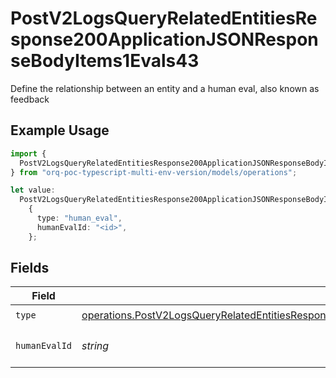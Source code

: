 # PostV2LogsQueryRelatedEntitiesResponse200ApplicationJSONResponseBodyItems1Evals43

Define the relationship between an entity and a human eval, also known as feedback

## Example Usage

```typescript
import {
  PostV2LogsQueryRelatedEntitiesResponse200ApplicationJSONResponseBodyItems1Evals43,
} from "orq-poc-typescript-multi-env-version/models/operations";

let value:
  PostV2LogsQueryRelatedEntitiesResponse200ApplicationJSONResponseBodyItems1Evals43 =
    {
      type: "human_eval",
      humanEvalId: "<id>",
    };
```

## Fields

| Field                                                                                                                                                                                                                | Type                                                                                                                                                                                                                 | Required                                                                                                                                                                                                             | Description                                                                                                                                                                                                          |
| -------------------------------------------------------------------------------------------------------------------------------------------------------------------------------------------------------------------- | -------------------------------------------------------------------------------------------------------------------------------------------------------------------------------------------------------------------- | -------------------------------------------------------------------------------------------------------------------------------------------------------------------------------------------------------------------- | -------------------------------------------------------------------------------------------------------------------------------------------------------------------------------------------------------------------- |
| `type`                                                                                                                                                                                                               | [operations.PostV2LogsQueryRelatedEntitiesResponse200ApplicationJSONResponseBodyItems1Evals43Type](../../models/operations/postv2logsqueryrelatedentitiesresponse200applicationjsonresponsebodyitems1evals43type.md) | :heavy_check_mark:                                                                                                                                                                                                   | N/A                                                                                                                                                                                                                  |
| `humanEvalId`                                                                                                                                                                                                        | *string*                                                                                                                                                                                                             | :heavy_check_mark:                                                                                                                                                                                                   | The id of the resource                                                                                                                                                                                               |